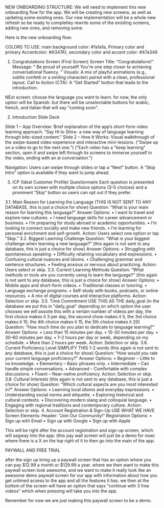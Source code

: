 NEW ONBOARDING STRUCTURE: We will need to implement this new onboarding flow for the app. We will be creating new screens, as well as updating some existing ones. Our new implementation will be a whole new refresh so be ready to completley rewrite some of the exisiting screens, adding new ones, and removing some. 

Here is the new onboarding flow:

COLORS TO USE: main background color: #1a1a1a, Primary color and primary Accentcolor: #A347A1, secondary color and accent color: #47a349

1. Congratulations Screen (First Screen)
Screen Title: “Congratulations!”
Message: " Be proud of yourself! You're one step closer to achieving conversational fluency. "
Visuals: A mix of playful animations (e.g., subtle confetti or a smiling character) paired with a clean, professional layout.
Call to Action (CTA): A “Get Started” button that leads to the introduction. 

NExt screen: choose the language you want to learn: for now, the only option will be Spanish. but there will be unselectable buttons for arabic, french, and italian that will say "coming soon".

2. Introduction Slide Deck

Slide 1 – App Overview:
Brief explanation of the app’s short-form video learning approach.
"Say Hi to Shira- a new way of language learning through bite-sized content."
Slide 2 – How It Works:
Visual walkthrough of the swipe-based video experience and interactive mini-lessons. ("Swipe up on a video to go to the next one.") ("Each video has a "keep learning" section, open it and swipe left through its screens to immerse yourself in the video, ending with an ai conversation.")

Navigation:
Users can swipe through slides or tap a “Next” button.
A “Skip Intro” option is available if they want to jump ahead.


3. ICP (Ideal Customer Profile) Questionnaire
Each question is presented on its own screen with multiple choice options (3–5 choices) and a prominent “Skip” button so users can opt out if they prefer.

3.1. Main Reason for Learning the Language  (THIS IS NOT SENT TO ANY DATABASE, this is just a choice for show)
Question: “What is your main reason for learning this language?”
Answer Options:
• I want to travel and explore new cultures.
• I need language skills for career advancement or business.
• I’m preparing for study abroad or academic opportunities.
• I’m looking to connect socially and make new friends.
• I’m learning for personal enrichment and self-growth.
Action: Users select one option or tap “Skip.”
3.2. Biggest Learning Challenge
Question: “What is your biggest challenge when learning a new language?” (this again is not sent to any database, this is just a choice for show)
Answer Options:
• Struggling with spontaneous speaking.
• Difficulty retaining vocabulary and expressions.
• Confusing cultural nuances and idioms.
• Challenging grammar and sentence structures.
• Feeling anxious or nervous about practicing.
Action: Users select or skip.
3.3. Current Learning Methods
Question: “What methods or tools are you currently using to learn the language?” (this again is not sent to any database, this is just a choice for show)
Answer Options:
• Mobile apps and short-form videos.
• Traditional classes or tutoring.
• Language exchange programs.
• Self-study with books, podcasts, or online resources.
• A mix of digital courses and interactive platforms.
Action: Selection or skip.
3.5. Time Commitment USE THIS AS THE daily_goal (in the database we put this in "daily_goal" depending on which option the user chooses we will assoite this with a vertain number of videos per day, the first choice makes it 3 per day, the second choie makes it 5, the 3rd choice makes it 10, the 4th choice makes it 15, the 5th choice makes it 20)
Question: “How much time do you plan to dedicate to language learning?”
Answer Options:
• Less than 15 minutes per day.
• 15–30 minutes per day.
• 30–60 minutes per day.
• 1–2 hours per day or week, depending on my schedule.
• More than 2 hours per week.
Action: Selection or skip.
3.6. Current Proficiency Level SIMPLIFY THIS 1-2 words (this again is not sent to any database, this is just a choice for show)
Question: “How would you rate your current language proficiency?”
Answer Options:
• Beginner – Little to no knowledge.
• Elementary – Basic phrases only.
• Intermediate – Can handle simple conversations.
• Advanced – Comfortable with complex discussions.
• Fluent – Near-native proficiency.
Action: Selection or skip.
3.8. Cultural Interests (this again is not sent to any database, this is just a choice for show)
Question: “Which cultural aspects are you most interested in?”
Answer Options:
• Learning local idioms and everyday expressions.
• Understanding social norms and etiquette.
• Exploring historical and cultural contexts.
• Discovering modern slang and colloquial language.
• Engaging with regional traditions and contemporary culture.
Action: Selection or skip.
4. Account Registration & Sign-Up USE WHAT WE HAVE
Screen Elements:
Header: “Join Our Community!”
Registration Options:
• Sign up with Email
• Sign up with Google
• Sign up with Apple

This will be right after the account registration and sign-up screen, which will segway into the app: (this pay wall screen will just be a demo for now) where there is a X on the top right of it to then go into the main of the app.

PAYWALL AND FREE TRIAL 

after the sign up bring up a paywall screen that has an option where you can pay $12.99 a month or $129.99 a year. where we then want to make this paywall screen look awesome, and we want to make it really look like an awesome demo paywall screen for our app with information about how you get unlimed acsess to the app and all the features it has. we then at the bottom of the screen will have an option that says "continue with 3 free videos" which when pressing will take you into the app.

Remember for now we are just making this paywall screen to be a demo.